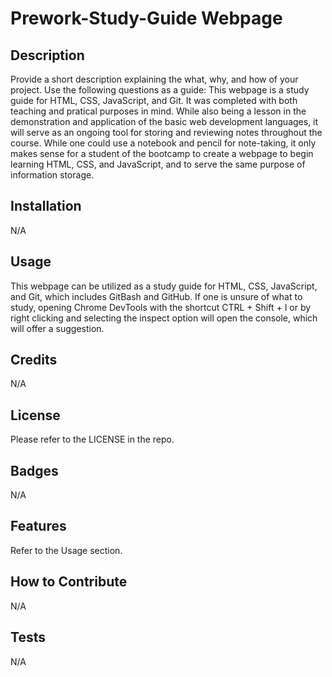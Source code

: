 # Prework-Study-Guide Webpage

## Description

Provide a short description explaining the what, why, and how of your project. Use the following questions as a guide:
This webpage is a study guide for HTML, CSS, JavaScript, and Git. It was completed with both teaching and pratical purposes in mind. While also being a lesson in the demonstration and application of the basic web development languages, it will serve as an ongoing tool for storing and reviewing notes throughout the course. While one could use a notebook and pencil for note-taking, it only makes sense for a student of the bootcamp to create a webpage to begin learning HTML, CSS, and JavaScript, and to serve the same purpose of information storage.


## Installation

N/A

## Usage

This webpage can be utilized as a study guide for HTML, CSS, JavaScript, and Git, which includes GitBash and GitHub. If one is unsure of what to study, opening Chrome DevTools with the shortcut CTRL + Shift + I or by right clicking and selecting the inspect option will open the console, which will offer a suggestion.

## Credits

N/A

## License

Please refer to the LICENSE in the repo.


## Badges

N/A

## Features

Refer to the Usage section. 

## How to Contribute

N/A

## Tests

N/A